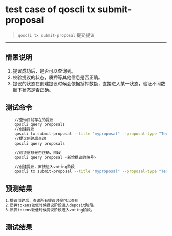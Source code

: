 # test case of qoscli tx submit-proposal

> `qoscli tx submit-proposal` 提交提议

---

## 情景说明

1. 提议成功后，是否可以查询到。
2. 校验提议的状态，质押等其他信息是否正确。
3. 提议的状态在创建提议时候会依据抵押数额，直接进入某一状态，验证不同数额下状态是否正确。

## 测试命令

```bash
    //查询目前存在的提议
    qoscli query proposals
    //创建提议
    qoscli tx submit-proposal --title "myproposal" --proposal-type "Text" --proposer jlgy07 --deposit 40000000 --description "the first proposal"
    //提议创建后查询
    qoscli query proposals

    //验证信息是否正确，阶段
    qoscli query proposal <新增提议的编号>

    //创建提议，直接进入voting阶段
    qoscli tx submit-proposal --title "myproposal" --proposal-type "Text" --proposer jlgy07 --deposit 140000000 --description "the first proposal"

```

## 预测结果

```bash
1.提议创建后，查询所有提议时候可以查到
2.质押tokens较低时候提议阶段进入deposit阶段。
3.质押tokens较低时候提议阶段进入voting阶段。
```

## 测试结果

```bash

```
